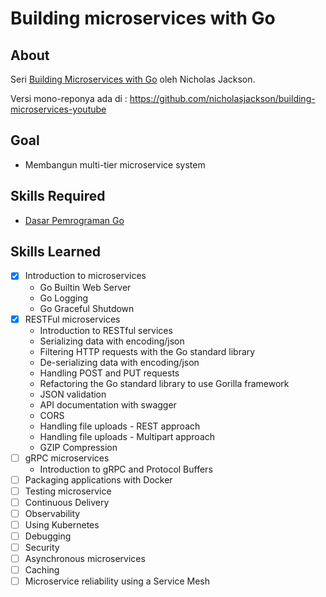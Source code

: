 # Building microservices with Go

## About

Seri [Building Microservices with Go](https://www.youtube.com/playlist?list=PLmD8u-IFdreyh6EUfevBcbiuCKzFk0EW_) oleh Nicholas Jackson.

Versi mono-reponya ada di : https://github.com/nicholasjackson/building-microservices-youtube

## Goal

-  Membangun multi-tier microservice system

## Skills Required

- [Dasar Pemrograman Go](https://dasarpemrogramangolang.novalagung.com/)

## Skills Learned

- [x] Introduction to microservices
    - Go Builtin Web Server
    - Go Logging
    - Go Graceful Shutdown
- [x] RESTFul microservices
    - Introduction to RESTful services
    - Serializing data with encoding/json
    - Filtering HTTP requests with the Go standard library
    - De-serializing data with encoding/json
    - Handling POST and PUT requests
    - Refactoring the Go standard library to use Gorilla framework
    - JSON validation 
    - API documentation with swagger
    - CORS
    - Handling file uploads - REST approach
    - Handling file uploads - Multipart approach
    - GZIP Compression
- [ ] gRPC microservices
    - Introduction to gRPC and Protocol Buffers
- [ ] Packaging applications with Docker
- [ ] Testing microservice
- [ ] Continuous Delivery
- [ ] Observability
- [ ] Using Kubernetes
- [ ] Debugging
- [ ] Security
- [ ] Asynchronous microservices
- [ ] Caching
- [ ] Microservice reliability using a Service Mesh